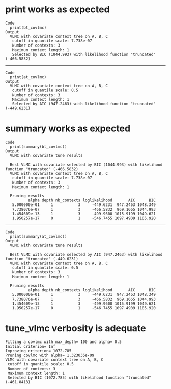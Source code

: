 # print works as expected

    Code
      print(bt_covlmc)
    Output
      VLMC with covariate context tree on A, B, C 
       cutoff in quantile scale: 7.738e-07
       Number of contexts: 3 
       Maximum context length: 1 
       Selected by BIC (1044.993) with likelihood function "truncated" (-466.5832)

---

    Code
      print(at_covlmc)
    Output
      VLMC with covariate context tree on A, B, C 
       cutoff in quantile scale: 0.5
       Number of contexts: 3 
       Maximum context length: 1 
       Selected by AIC (947.2463) with likelihood function "truncated" (-449.6231)

# summary works as expected

    Code
      print(summary(bt_covlmc))
    Output
      VLMC with covariate tune results
      
      Best VLMC with covariate selected by BIC (1044.993) with likelihood function "truncated" (-466.5832)
      VLMC with covariate context tree on A, B, C 
       cutoff in quantile scale: 7.738e-07
       Number of contexts: 3 
       Maximum context length: 1 
      
      Pruning results
              alpha depth nb_contexts loglikelihood       AIC      BIC
       5.000000e-01     1           3     -449.6231  947.2463 1048.349
       7.738076e-07     1           3     -466.5832  969.1665 1044.993
       1.454609e-13     1           3     -499.9600 1015.9199 1049.621
       1.950257e-17     0           1     -546.7455 1097.4909 1105.920

---

    Code
      print(summary(at_covlmc))
    Output
      VLMC with covariate tune results
      
      Best VLMC with covariate selected by AIC (947.2463) with likelihood function "truncated" (-449.6231)
      VLMC with covariate context tree on A, B, C 
       cutoff in quantile scale: 0.5
       Number of contexts: 3 
       Maximum context length: 1 
      
      Pruning results
              alpha depth nb_contexts loglikelihood       AIC      BIC
       5.000000e-01     1           3     -449.6231  947.2463 1048.349
       7.738076e-07     1           3     -466.5832  969.1665 1044.993
       1.454609e-13     1           3     -499.9600 1015.9199 1049.621
       1.950257e-17     0           1     -546.7455 1097.4909 1105.920

# tune_vlmc verbosity is adequate

    Fitting a covlmc with max_depth= 100 and alpha= 0.5 
    Initial criterion= Inf 
    Improving criterion= 1072.785 
    Pruning covlmc with alpha= 1.323035e-09 
    VLMC with covariate context tree on A, B, C 
     cutoff in quantile scale: 0.5
     Number of contexts: 3 
     Maximum context length: 1 
     Selected by BIC (1072.785) with likelihood function "truncated" (-461.8413)

